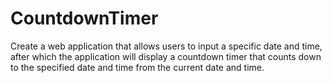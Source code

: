 # CountdownTimer   
Create a web application that allows users to input a specific date and time, after which the application will display a countdown timer that counts down to the specified date and time from the current date and time.
